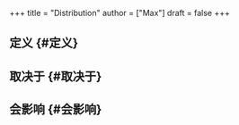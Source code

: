 +++
title = "Distribution"
author = ["Max"]
draft = false
+++

## 定义 {#定义}


## 取决于 {#取决于}


## 会影响 {#会影响}
